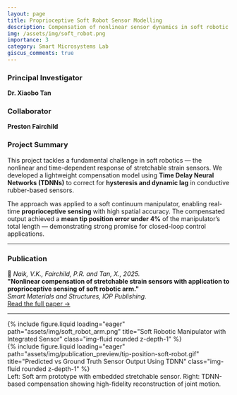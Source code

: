 ```yaml
---
layout: page
title: Proprioceptive Soft Robot Sensor Modelling
description: Compensation of nonlinear sensor dynamics in soft robotic actuators.
img: /assets/img/soft_robot.png
importance: 3
category: Smart Microsystems Lab
giscus_comments: true
---
```


### Principal Investigator  
**Dr. Xiaobo Tan**  

### Collaborator  
**Preston Fairchild**

### Project Summary  
This project tackles a fundamental challenge in soft robotics — the nonlinear and time-dependent response of stretchable strain sensors. We developed a lightweight compensation model using **Time Delay Neural Networks (TDNNs)** to correct for **hysteresis and dynamic lag** in conductive rubber-based sensors.

The approach was applied to a soft continuum manipulator, enabling real-time **proprioceptive sensing** with high spatial accuracy. The compensated output achieved a **mean tip position error under 4%** of the manipulator’s total length — demonstrating strong promise for closed-loop control applications.

---

### Publication  
📄 *Naik, V.K., Fairchild, P.R. and Tan, X., 2025.*  
**"Nonlinear compensation of stretchable strain sensors with application to proprioceptive sensing of soft robotic arm."**  
*Smart Materials and Structures, IOP Publishing.*  
[Read the full paper →](https://iopscience.iop.org/article/10.1088/1361-665X/adb2c7)

---

<div class="row justify-content-sm-center">
  <div class="col-sm-6 mt-3 mt-md-0">
    {% include figure.liquid loading="eager" path="assets/img/soft_robot_arm.png" title="Soft Robotic Manipulator with Integrated Sensor" class="img-fluid rounded z-depth-1" %}
  </div>
  <div class="col-sm-6 mt-3 mt-md-0">
    {% include figure.liquid loading="eager" path="assets/img/publication_preview/tip-position-soft-robot.gif" title="Predicted vs Ground Truth Sensor Output Using TDNN" class="img-fluid rounded z-depth-1" %}
  </div>
</div>

<div class="caption">
  Left: Soft arm prototype with embedded stretchable sensor. Right: TDNN-based compensation showing high-fidelity reconstruction of joint motion.
</div>

